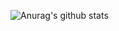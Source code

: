 ![Anurag's github stats](https://github-readme-stats.vercel.app/api?username=blissleek&show_icons=true&theme=radical)

